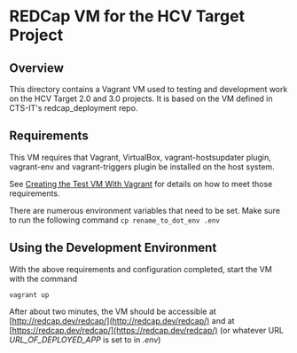 # REDCap VM for the HCV Target Project

## Overview

This directory contains a Vagrant VM used to testing and development work on the HCV Target 2.0 and 3.0 projects. It is based on the VM defined in CTS-IT's redcap_deployment repo.

## Requirements

This VM requires that Vagrant, VirtualBox, vagrant-hostsupdater plugin, vagrant-env and vagrant-triggers plugin be installed on the host system.

See [Creating the Test VM With Vagrant](docs/creating_the_test_vm_with_vagrant.rst) for details on how to meet those requirements.

There are numerous environment variables that need to be set. Make sure to run the following command
`cp rename_to_dot_env .env`

## Using the Development Environment


With the above requirements and configuration completed, start the VM with the command

    vagrant up

After about two minutes, the VM should be accessible at [http://redcap.dev/redcap/](http://redcap.dev/redcap/) and at [https://redcap.dev/redcap/](https://redcap.dev/redcap/) (or whatever URL _URL\_OF\_DEPLOYED\_APP_ is set to in _.env_)

